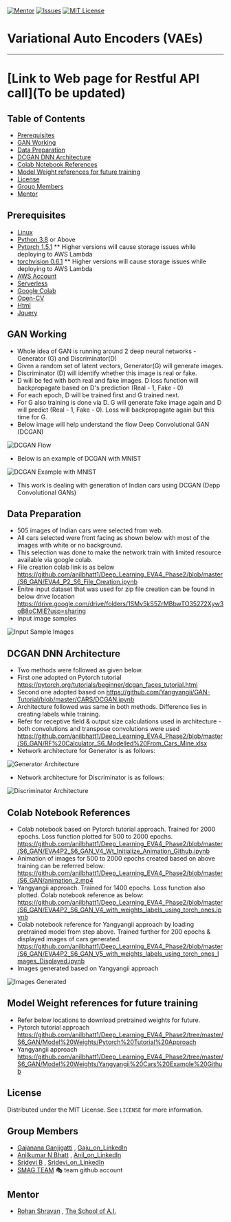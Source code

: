 <!-- PROJECT SHIELDS -->
<!--
*** I'm using markdown "reference style" links for readability.
*** Reference links are enclosed in brackets [ ] instead of parentheses ( ).
*** See the bottom of this document for the declaration of the reference variables
*** for contributors-url, forks-url, etc. This is an optional, concise syntax you may use.
*** https://www.markdownguide.org/basic-syntax/#reference-style-links
-->
[![Mentor][mentor-shield]][mentor-url]
[![Issues][issues-shield]][issues-url]
[![MIT License][license-shield]][license-url]

# Variational Auto Encoders (VAEs)
________

# [Link to Web page for Restful API call](To be updated)

<!-- TABLE OF CONTENTS -->
## Table of Contents

* [Prerequisites](#prerequisites)
* [GAN Working](#gan-working)
* [Data Preparation](#Data-Preparation)
* [DCGAN DNN Architecture](#DNN-Architecture)
* [Colab Notebook References](#Colab-Notebook-References)
* [Model Weight references for future training](#model-weights)
* [License](#license)
* [Group Members](#group-members)
* [Mentor](#mentor)

## Prerequisites

* [Linux](https://www.tutorialspoint.com/ubuntu/index.htm)
* [Python 3.8](https://www.python.org/downloads/) or Above
* [Pytorch 1.5.1](https://pytorch.org/) ** Higher versions will cause storage issues while deploying to AWS Lambda 
* [torchvision 0.6.1](https://pytorch.org/docs/stable/torchvision/index.html) ** Higher versions will cause storage issues while deploying to AWS Lambda
* [AWS Account](https://aws.amazon.com/free/?all-free-tier.sort-by=item.additionalFields.SortRank&all-free-tier.sort-order=asc)
* [Serverless](https://www.serverless.com/) 
* [Google Colab](https://colab.research.google.com/)
* [Open-CV](https://pypi.org/project/opencv-python/)
* [Html](https://www.w3schools.com/html/)
* [Jquery](https://jquery.com/)

<!-- GAN Working -->
## GAN Working
- Whole idea of GAN is running around 2 deep neural networks - Generator (G) and Discriminator(D)
- Given a random set of latent vectors, Generator(G) will generate images.
- Discriminator (D) will identify whether this image is real or fake. 
- D will be fed with both real and fake images. D loss function will backpropagate based on D's prediction (Real - 1, Fake - 0)
- For each epoch, D will be trained first and G trained next.
- For G also training is done via D. G will generate fake image again and D will predict (Real - 1, Fake - 0). Loss will backpropagate again but this time for G. 
- Below image will help understand the flow Deep Convolutional GAN (DCGAN)

 ![DCGAN Flow](https://github.com/anilbhatt1/Deep_Learning_EVA4_Phase2/blob/master/S6_GAN/Readme_Contents/DCGAN%20Flow%20diagram.jpg)
- Below is an example of DCGAN with MNIST

 ![DCGAN Example with MNIST](https://github.com/anilbhatt1/Deep_Learning_EVA4_Phase2/blob/master/S6_GAN/Readme_Contents/DCGAN%20Flow%20with%20MNIST.jpg)
- This work is dealing with generation of Indian cars using DCGAN (Depp Convolutional GANs)

<!-- Data Preparation -->
## Data Preparation
- 505 images of Indian cars were selected from web.
- All cars selected were front facing as shown below with most of the images with white or no background.
- This selection was done to make the network train with limited resource available via google colab.
- File creation colab link is as below
 https://github.com/anilbhatt1/Deep_Learning_EVA4_Phase2/blob/master/S6_GAN/EVA4_P2_S6_File_Creation.ipynb
- Enitre input dataset that was used for zip file creation can be found in below drive location
 https://drive.google.com/drive/folders/1SMv5kS5ZrMBbwTO35272Xyw3oB8oCMlE?usp=sharing
- Input image samples

 ![Input Sample Images](https://github.com/anilbhatt1/Deep_Learning_EVA4_Phase2/blob/master/S6_GAN/Readme_Contents/Input%20Sample%20images.png)

<!-- DNN Architecture -->
## DCGAN DNN Architecture
- Two methods were followed as given below.
- First one adopted on Pytorch tutorial https://pytorch.org/tutorials/beginner/dcgan_faces_tutorial.html
- Second one adopted based on https://github.com/Yangyangii/GAN-Tutorial/blob/master/CARS/DCGAN.ipynb
- Architecture followed was same in both methods. Difference lies in creating labels while training.
- Refer for receptive field & output size calculations used in architecture - both convolutions and transpose convolutions were used https://github.com/anilbhatt1/Deep_Learning_EVA4_Phase2/blob/master/S6_GAN/RF%20Calculator_S6_Modelled%20From_Cars_Mine.xlsx
- Network architecture for Generator is as follows:

![Generator Architecture](https://github.com/anilbhatt1/Deep_Learning_EVA4_Phase2/blob/master/S6_GAN/Readme_Contents/Generator%20Network.jpg)

- Network architecture for Discriminator is as follows:

![Discriminator Architecture](https://github.com/anilbhatt1/Deep_Learning_EVA4_Phase2/blob/master/S6_GAN/Readme_Contents/Discriminator%20Network.jpg)

<!-- Colab Notebook References -->
## Colab Notebook References
-	Colab notebook based on Pytorch tutorial approach. Trained for 2000 epochs. Loss function plotted for 500 to 2000 epochs.
https://github.com/anilbhatt1/Deep_Learning_EVA4_Phase2/blob/master/S6_GAN/EVA4P2_S6_GAN_V4_Wt_Initialize_Animation_Github.ipynb 
-	Animation of images for 500 to 2000 epochs created based on above training can be referred below:
https://github.com/anilbhatt1/Deep_Learning_EVA4_Phase2/blob/master/S6_GAN/animation_2.mp4
-	Yangyangii approach. Trained for 1400 epochs. Loss function also plotted. Colab notebook reference as below:
https://github.com/anilbhatt1/Deep_Learning_EVA4_Phase2/blob/master/S6_GAN/EVA4P2_S6_GAN_V4_with_weights_labels_using_torch_ones.ipynb
-	Colab notebook reference for Yangyangii approach by loading pretrained model from step above. Trained further for 200 epochs & displayed images of cars generated.
https://github.com/anilbhatt1/Deep_Learning_EVA4_Phase2/blob/master/S6_GAN/EVA4P2_S6_GAN_V5_with_weights_labels_using_torch_ones_Images_Displayed.ipynb
- Images generated based on  Yangyangii approach

![Images Generated](https://github.com/anilbhatt1/Deep_Learning_EVA4_Phase2/blob/master/S6_GAN/Readme_Contents/Yangyangii%20Approach_Cars%20Generated.jpg)

<!-- Model weight References -->
## Model Weight references for future training
- Refer below locations to download pretrained weights for future.
- Pytorch tutorial approach
https://github.com/anilbhatt1/Deep_Learning_EVA4_Phase2/tree/master/S6_GAN/Model%20Weights/Pytorch%20Tutorial%20Approach
- Yangyangii approach
https://github.com/anilbhatt1/Deep_Learning_EVA4_Phase2/tree/master/S6_GAN/Model%20Weights/Yangyangii%20Cars%20Example%20Github

<!-- LICENSE -->
## License

Distributed under the MIT License. See `LICENSE` for more information.

<!-- GROUP MEMBERS -->
## Group Members
  - [Gajanana Ganjigatti](https://github.com/gaju27) , [Gaju_on_LinkedIn](https://www.linkedin.com/in/gajanana-ganjigatti/)
  - [Anilkumar N Bhatt](https://github.com/anilbhatt1) , [Anil_on_LinkedIn](https://www.linkedin.com/in/anilkumar-n-bhatt/)
  - [Sridevi B](https://github.com/sridevibonthu) , [Sridevi_on_LinkedIn](https://www.linkedin.com/in/sridevi-bonthu/)
  - [SMAG TEAM](https://github.com/SMAGEVA4/session1/tree/master/Session1) :performing_arts: team github account

<!-- MENTOR -->
## Mentor

* [Rohan Shravan](https://www.linkedin.com/in/rohanshravan/) , [The School of A.I.](https://theschoolof.ai/)

<!-- MARKDOWN LINKS & IMAGES -->
<!-- https://www.markdownguide.org/basic-syntax/#reference-style-links -->
[mentor-shield]: https://img.shields.io/badge/Mentor-mentor-yellowgreen
[mentor-url]: https://www.linkedin.com/in/rohanshravan/
[forks-shield]: https://img.shields.io/github/forks/othneildrew/Best-README-Template.svg?style=flat-square
[forks-url]: https://github.com/othneildrew/Best-README-Template/network/members
[stars-shield]: https://img.shields.io/github/stars/othneildrew/Best-README-Template.svg?style=flat-square
[stars-url]: https://github.com/othneildrew/Best-README-Template/stargazers
[issues-shield]: https://img.shields.io/github/issues/othneildrew/Best-README-Template.svg?style=flat-square
[issues-url]: https://github.com/othneildrew/Best-README-Template/issues
[license-shield]: https://img.shields.io/github/license/othneildrew/Best-README-Template.svg?style=flat-square
[license-url]: https://github.com/anilbhatt1/Deep_Learning_EVA4_Phase2/blob/master/LICENSE.txt
[linkedin-shield]: https://img.shields.io/badge/-LinkedIn-black.svg?style=flat-square&logo=linkedin&colorB=555



